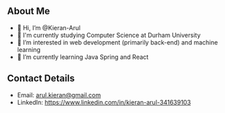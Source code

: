 ## About Me

- 👋 Hi, I’m @Kieran-Arul
- 📖 I'm currently studying Computer Science at Durham University
- 👀 I’m interested in web development (primarily back-end) and machine learning
- 🌱 I’m currently learning Java Spring and React

## Contact Details

- Email: arul.kieran@gmail.com
- LinkedIn: https://www.linkedin.com/in/kieran-arul-341639103
